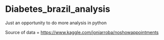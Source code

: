 # Diabetes_brazil_analysis
Just an opportunity to do more analysis in python

Source of data = https://www.kaggle.com/joniarroba/noshowappointments
